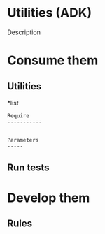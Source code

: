 Utilities (ADK)
==============================
Description


Consume them
============================================

Utilities
-----------
*list

	Require
	-----------


	Parameters
	-----


Run tests
---------



Develop them
============================================

Rules
----------------
